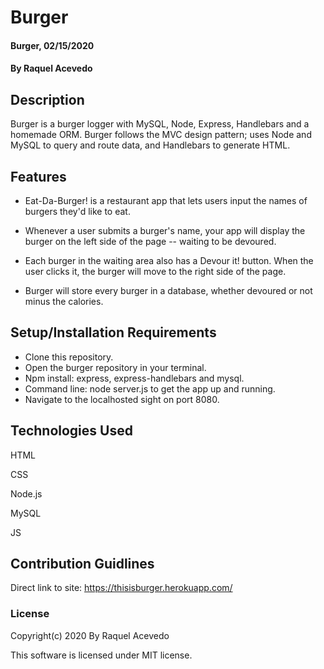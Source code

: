 # Burger

#### Burger, 02/15/2020

#### By Raquel Acevedo

## Description

Burger is a burger logger with MySQL, Node, Express, Handlebars and a homemade ORM. Burger follows the MVC design pattern; uses Node and MySQL to query and route data, and Handlebars to generate HTML.

## Features

* Eat-Da-Burger! is a restaurant app that lets users input the names of burgers they'd like to eat.


* Whenever a user submits a burger's name, your app will display the burger on the left side of the page -- waiting to be devoured.


* Each burger in the waiting area also has a Devour it! button. When the user clicks it, the burger will move to the right side of the page.


* Burger will store every burger in a database, whether devoured or not minus the calories.
 


## Setup/Installation Requirements

* Clone this repository.
* Open the burger repository in your terminal.
* Npm install: express, express-handlebars and mysql. 
* Command line: node server.js to get the app up and running. 
* Navigate to the localhosted sight on port 8080.  


## Technologies Used

HTML

CSS

Node.js

MySQL 

JS

## Contribution Guidlines 

Direct link to site:
https://thisisburger.herokuapp.com/

### License

Copyright(c) 2020 By Raquel Acevedo

This software is licensed under MIT license.